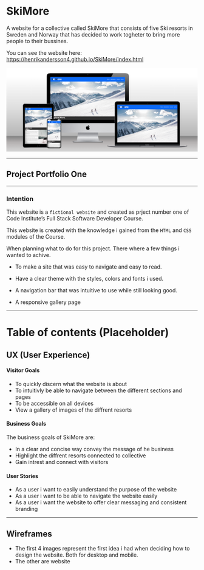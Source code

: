 # SkiMore

A website for a collective called SkiMore that consists of five Ski resorts in Sweden and Norway that has decided to work togheter to bring more people to their bussines.

You can see the website here: <https://henrikandersson4.github.io/SkiMore/index.html>

![Picture of the website on diffrent devices to show responsivness](/assets/images/responsive-image.png)

---

## Project Portfolio One

---

### Intention

This website is a `fictional website` and created as prject number one of Code Institute’s Full Stack Software Developer Course.

This website is created with the knowledge i gained from the `HTML` and `CSS` modules of the Course.

When planning what to do for this project. There where a few things i wanted to achive.

* To make a site that was easy to navigate and easy to read.

* Have a clear theme with the styles, colors and fonts i used.

* A navigation bar that was intuitive to use while still looking good.

* A responsive gallery page

---

# Table of contents (Placeholder)

## UX (User Experience)

#### Visitor Goals

* To quickly discern what the website is about
* To intuitivly be able to navigate between the different sections and pages
* To be accessible on all devices
* View a gallery of images of the diffrent resorts

#### Business Goals

The business goals of SkiMore are:

* In a clear and concise way convey the message of he business
* Highlight the diffrent resorts connected to collective
* Gain intrest and connect with visitors

#### User Stories

* As a user i want to easily understand the purpose of the website
* As a user i want to be able to navigate the website easily
* As a user i want the website to offer clear messaging and consistent branding

---

## Wireframes

* The first 4 images represent the first idea i had when deciding how to design the website. Both for desktop and mobile.
* The other are website
